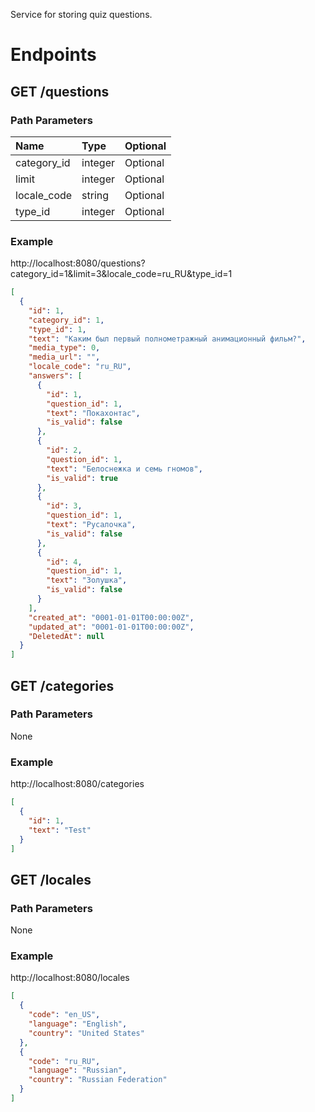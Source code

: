 Service for storing quiz questions.

# Endpoints

## GET /questions

### Path Parameters
| Name        | Type    | Optional |
|:------------|:--------|:---------|
| category_id | integer | Optional |
| limit       | integer | Optional |
| locale_code | string  | Optional |
| type_id     | integer | Optional |

### Example

http://localhost:8080/questions?category_id=1&limit=3&locale_code=ru_RU&type_id=1

```json
[  
  {  
    "id": 1,  
    "category_id": 1,  
    "type_id": 1,  
    "text": "Каким был первый полнометражный анимационный фильм?",  
    "media_type": 0,  
    "media_url": "",  
    "locale_code": "ru_RU",  
    "answers": [  
      {  
        "id": 1,  
        "question_id": 1,  
        "text": "Покахонтас",  
        "is_valid": false  
      },  
      {  
        "id": 2,  
        "question_id": 1,  
        "text": "Белоснежка и семь гномов",  
        "is_valid": true  
      },  
      {  
        "id": 3,  
        "question_id": 1,  
        "text": "Русалочка",  
        "is_valid": false  
      },  
      {  
        "id": 4,  
        "question_id": 1,  
        "text": "Золушка",  
        "is_valid": false  
      }  
    ],  
    "created_at": "0001-01-01T00:00:00Z",  
    "updated_at": "0001-01-01T00:00:00Z",  
    "DeletedAt": null  
  }  
]
```

## GET /categories

### Path Parameters
None

### Example

http://localhost:8080/categories

```json
[  
  {  
    "id": 1,  
    "text": "Test"  
  }  
]
```

## GET /locales

### Path Parameters
None

### Example

http://localhost:8080/locales

```json
[  
  {  
    "code": "en_US",  
    "language": "English",  
    "country": "United States"  
  },  
  {  
    "code": "ru_RU",  
    "language": "Russian",  
    "country": "Russian Federation"  
  }  
]
```

